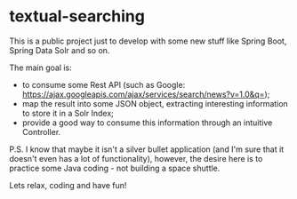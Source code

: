 # textual-searching
This is a public project just to develop with some new stuff like Spring Boot, Spring Data Solr and so on.

The main goal is:
 - to consume some Rest API (such as Google: https://ajax.googleapis.com/ajax/services/search/news?v=1.0&q=);
 - map the result into some JSON object, extracting interesting information to store it in a Solr Index;
 - provide a good way to consume this information through an intuitive Controller.
 

P.S. I know that maybe it isn't a silver bullet application (and I'm sure that it doesn't even has a lot of functionality), however, the desire here is to practice some Java coding - not building a space shuttle.

Lets relax, coding and have fun!
